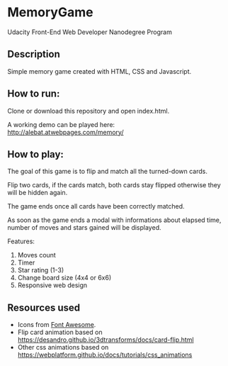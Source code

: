 # MemoryGame

Udacity Front-End Web Developer Nanodegree Program

## Description

Simple memory game created with HTML, CSS and Javascript.

## How to run:
Clone or download this repository and open index.html.

A working demo can be played here: http://alebat.atwebpages.com/memory/

## How to play:

The goal of this game is to flip and match all the turned-down cards.

Flip two cards, if the cards match, both cards stay flipped otherwise they will be hidden again.

The game ends once all cards have been correctly matched.

As soon as the game ends a modal with informations about elapsed time, number of moves and stars gained will be displayed.

Features:
1. Moves count
2. Timer
3. Star rating (1-3)
3. Change board size (4x4 or 6x6)
4. Responsive web design

## Resources used
- Icons from [Font Awesome](https://fontawesome.com/icons).
- Flip card animation based on https://desandro.github.io/3dtransforms/docs/card-flip.html
- Other css animations based on https://webplatform.github.io/docs/tutorials/css_animations
